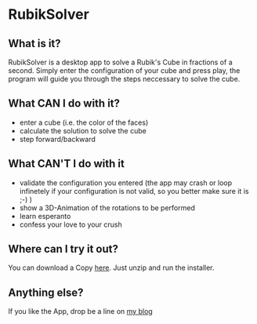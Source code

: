 RubikSolver
========
## What is it?
RubikSolver is a desktop app to solve a Rubik's Cube in fractions of a second. Simply enter the configuration of your cube and press play, the program will guide you through the steps neccessary to solve the cube.

## What CAN I do with it?
* enter a cube (i.e. the color of the faces)
* calculate the solution to solve the cube
* step forward/backward

## What CAN'T I do with it
* validate the configuration you entered (the app may crash or loop infinetely if your configuration is not valid, so you better make sure it is ;-) )
* show a 3D-Animation of the rotations to be performed
* learn esperanto
* confess your love to your crush

## Where can I try it out?
You can download a Copy [here][download-link]. Just unzip and run the installer. 

## Anything else?
If you like the App, drop be a line on [my blog][blog]

[download-link]:http://www.tiefenauer.info/wp-content/uploads/2013/12/RubikFinal.zip
[blog]:http://www.tiefenauer.info/?page_id=18
